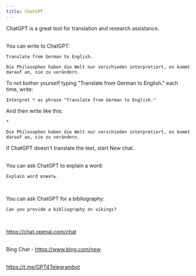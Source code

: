 ```yaml
---
title: ChatGPT
---
```


ChatGPT is a great tool for translation and research assistance.
<br><br>

You can write to ChatGPT:

```
Translate from German to English.

Die Philosophen haben die Welt nur verschieden interpretiert, es kommt darauf an, sie zu verändern.
```

To not bother yourself typing "Translate from German to English." each time, write:

```
Interpret * as phrase "Translate from German to English."
```

And then write like this:

```
*

Die Philosophen haben die Welt nur verschieden interpretiert, es kommt darauf an, sie zu verändern.
```

If ChatGPT doesn't translate the text, start New chat.
<br><br>

You can ask ChatGPT to explain a word:

```
Explain word влиять.
```
<br>

You can ask ChatGPT for a bibliography:

```
Can you provide a bibliography on vikings?
```
<br>

<https://chat.openai.com/chat>
<br><br>

Bing Chat - <https://www.bing.com/new>
<br><br>

<https://t.me/GPT4Telegrambot>